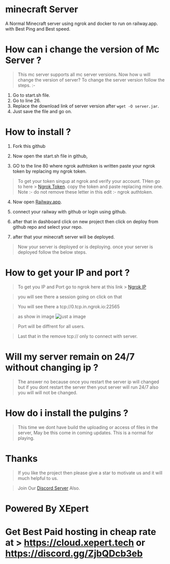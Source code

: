 # minecraft Server

A Normal Minecraft server using ngrok and docker to run on railway.app. with Best Ping and Best speed.

# How can i change the version of Mc Server ?

 > This mc server supports all mc server versions. Now how u will change the version of server?
 > To change the server version follow the steps. :-
 
1. Go to start.sh file.
2. Go to line 26.
3. Replace the download link of server version after `wget -O server.jar`.
4. Just save the file and go on.

# How to install ?

1. Fork this github 

2. Now open the start.sh file in github,

3. GO to the line 80 where ngrok authtoken is written paste your ngrok token by replacing my ngrok token.
 > To get your token singup at ngrok and verify your account.
 > THen go to here > [Ngrok Token](https://dashboard.ngrok.com/get-started/your-authtoken).
 > copy the token and paste replacing mine one.
 >  Note :- do not remove these letter in this edit :- ngrok authtoken.
 
4. Now open [Railway.app](https://railway.app?referralCode=7PHLqC).

5. connect your railway with github or login using github.

6. after that in dashboard click on new project then click on deploy from github repo and select your repo.

7. after that your minecraft server will be deployed.

  > Now your server is deployed or is deploying. once your server is deployed follow the below steps.

# How to get your IP and port ?
 > To get you IP and Port go to ngrok here at this link > [Ngrok IP](https://dashboard.ngrok.com/cloud-edge/endpoints)
 
 > you will see there a session going on click on that
 
 > You will see there a tcp://0.tcp.in.ngrok.io:22565
 
 > as show in image
 ![just a image](https://cdn.team-ic.dev/xepert/img-1110.png)
 
 > Port will be diffrent for all users.
 
 >Last that in the remove tcp:// only to connect with server.
 
# Will my server remain on 24/7 without changing ip ?
  > The answer no because once you restart the server ip will changed but if you dont restart the server then yout server will run 24/7 also you will will not be changed.
  
 # How do i install the pulgins ?
  > This time we dont have build the uploading or access of files in the server, May be this come in coming updates. This is a normal for playing.

# Thanks
 > If you like the project then please give a star to motivate us and it will much helpful to us.

> Join Our [Discord Server](https://discord.gg/7gKJWDxg55) Also.

# Powered By XEpert

# Get Best Paid hosting in cheap rate at > https://cloud.xepert.tech or https://discord.gg/ZjbQDcb3eb
